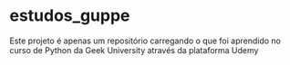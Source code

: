 # estudos_guppe
Este projeto é apenas um repositório carregando o que foi aprendido no curso de Python da Geek University através da plataforma Udemy
